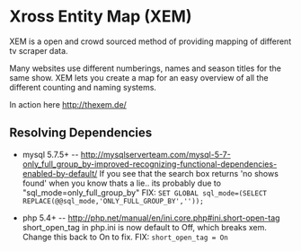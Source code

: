Xross Entity Map (XEM)
======================

XEM is a open and crowd sourced method of providing mapping of different tv scraper data.

Many websites use different numberings, names and season titles for the same show.
XEM lets you create a map for an easy overview of all the different counting and naming systems.

In action here http://thexem.de/


## Resolving Dependencies

- mysql 5.7.5+ -- http://mysqlserverteam.com/mysql-5-7-only_full_group_by-improved-recognizing-functional-dependencies-enabled-by-default/
If you see that the search box returns 'no shows found' when you know thats a lie.. its probably due to "sql_mode=only_full_group_by"
FIX: `SET GLOBAL sql_mode=(SELECT REPLACE(@@sql_mode,'ONLY_FULL_GROUP_BY',''));`

- php 5.4+ -- http://php.net/manual/en/ini.core.php#ini.short-open-tag
short_open_tag in php.ini is now default to Off, which breaks xem. Change this back to On to fix.
FIX: `short_open_tag = On`

